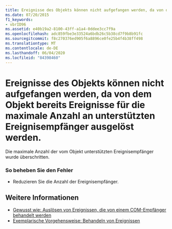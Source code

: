 ```yaml
---
title: Ereignisse des Objekts können nicht aufgefangen werden, da von dem Objekt bereits Ereignisse für die maximale Anzahl an unterstützten Ereignisempfänger ausgelöst werden.
ms.date: 07/20/2015
f1_keywords:
- vbrID96
ms.assetid: e40b19a2-8100-43ff-a1a4-0ddee3cc7f9a
ms.openlocfilehash: adc859fbe3e33524a6bdb26c5b38cd7f9b8b91fc
ms.sourcegitcommit: f8c270376ed905f6a8896ce0fe25b4f4b38ff498
ms.translationtype: MT
ms.contentlocale: de-DE
ms.lasthandoff: 06/04/2020
ms.locfileid: "84398460"
---
```

# <a name="unable-to-sink-events-of-object-because-the-object-is-already-firing-events-to-the-maximum-number-of-event-receivers-it-supports"></a>Ereignisse des Objekts können nicht aufgefangen werden, da von dem Objekt bereits Ereignisse für die maximale Anzahl an unterstützten Ereignisempfänger ausgelöst werden.
Die maximale Anzahl der vom Objekt unterstützten Ereignisempfänger wurde überschritten.  
  
### <a name="to-correct-the-error"></a>So beheben Sie den Fehler  
  
- Reduzieren Sie die Anzahl der Ereignisempfänger.  
  
## <a name="see-also"></a>Weitere Informationen

- [Gewusst wie: Auslösen von Ereignissen, die von einem COM-Empfänger behandelt werden](https://docs.microsoft.com/previous-versions/dotnet/netframework-4.0/dd8bf0x3(v=vs.100))
- [Exemplarische Vorgehensweise: Behandeln von Ereignissen](../programming-guide/language-features/events/walkthrough-handling-events.md)
